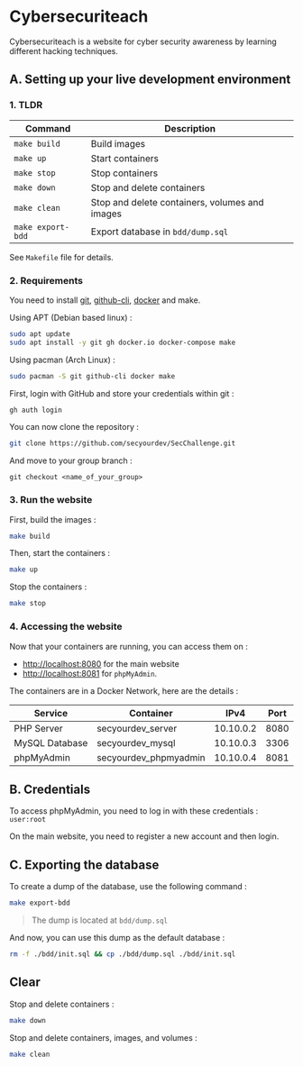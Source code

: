 # Cybersecuriteach

Cybersecuriteach is a website for cyber security awareness by learning different hacking techniques.

## A. Setting up your live development environment

### 1. TLDR

| Command           | Description                                    |
| ----------------- | ---------------------------------------------- |
| `make build`      | Build images                                   |
| `make up`         | Start containers                               |
| `make stop`       | Stop containers                                |
| `make down`       | Stop and delete containers                     |
| `make clean`      | Stop and delete containers, volumes and images |
| `make export-bdd` | Export database in `bdd/dump.sql`              |

See `Makefile` file for details.

### 2. Requirements

You need to install [git](https://git-scm.com/), [github-cli](https://github.com/cli/cli), [docker](https://www.docker.com/) and make.

Using APT (Debian based linux) :

```bash
sudo apt update
sudo apt install -y git gh docker.io docker-compose make
```

Using pacman (Arch Linux) :

```bash
sudo pacman -S git github-cli docker make
```

First, login with GitHub and store your credentials within git :

```bash
gh auth login
```

You can now clone the repository :

```bash
git clone https://github.com/secyourdev/SecChallenge.git
```

And move to your group branch :

```
git checkout <name_of_your_group>
```

### 3. Run the website

First, build the images :

```bash
make build
```

Then, start the containers :

```bash
make up
```

Stop the containers :

```bash
make stop
```

### 4. Accessing the website

Now that your containers are running, you can access them on :

- [http://localhost:8080](http://localhost:8080) for the main website
- [http://localhost:8081](http://localhost:8081) for `phpMyAdmin`.

The containers are in a Docker Network, here are the details :

| Service        | Container             | IPv4      | Port |
| -------------- | --------------------- | --------- | ---- |
| PHP Server     | secyourdev_server     | 10.10.0.2 | 8080 |
| MySQL Database | secyourdev_mysql      | 10.10.0.3 | 3306 |
| phpMyAdmin     | secyourdev_phpmyadmin | 10.10.0.4 | 8081 |

## B. Credentials

To access phpMyAdmin, you need to log in with these credentials : `user:root`

On the main website, you need to register a new account and then login.

## C. Exporting the database

To create a dump of the database, use the following command :

```bash
make export-bdd
```

> The dump is located at `bdd/dump.sql`

And now, you can use this dump as the default database :

```bash
rm -f ./bdd/init.sql && cp ./bdd/dump.sql ./bdd/init.sql
```

## Clear

Stop and delete containers :

```bash
make down
```

Stop and delete containers, images, and volumes :

```bash
make clean
```
